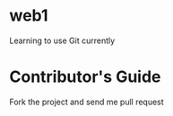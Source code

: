 # web1

Learning to use Git currently

Contributor's Guide
===================
Fork the project and send me pull request
